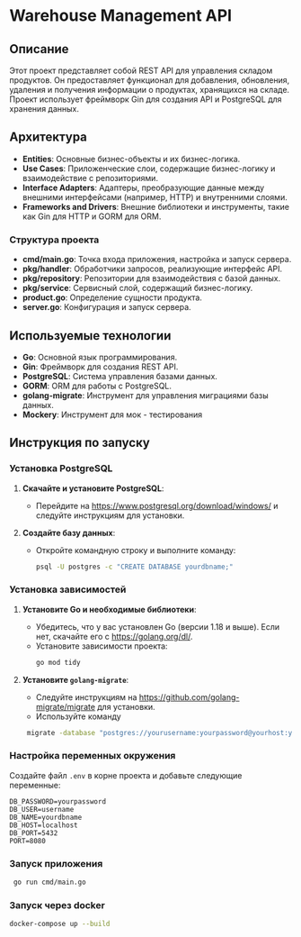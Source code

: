 # Warehouse Management API

## Описание

Этот проект представляет собой REST API для управления складом продуктов. Он предоставляет функционал для добавления, обновления, удаления и получения информации о продуктах, хранящихся на складе. Проект использует фреймворк Gin для создания API и PostgreSQL для хранения данных.

## Архитектура


- **Entities**: Основные бизнес-объекты и их бизнес-логика.
- **Use Cases**: Приложенческие слои, содержащие бизнес-логику и взаимодействие с репозиториями.
- **Interface Adapters**: Адаптеры, преобразующие данные между внешними интерфейсами (например, HTTP) и внутренними слоями.
- **Frameworks and Drivers**: Внешние библиотеки и инструменты, такие как Gin для HTTP и GORM для ORM.

### Структура проекта

- **cmd/main.go**: Точка входа приложения, настройка и запуск сервера.
- **pkg/handler**: Обработчики запросов, реализующие интерфейс API.
- **pkg/repository**: Репозитории для взаимодействия с базой данных.
- **pkg/service**: Сервисный слой, содержащий бизнес-логику.
- **product.go**: Определение сущности продукта.
- **server.go**: Конфигурация и запуск сервера.

## Используемые технологии

- **Go**: Основной язык программирования.
- **Gin**: Фреймворк для создания REST API.
- **PostgreSQL**: Система управления базами данных.
- **GORM**: ORM для работы с PostgreSQL.
- **golang-migrate**: Инструмент для управления миграциями базы данных.
- **Mockery**: Инструмент для мок - тестирования

## Инструкция по запуску

### Установка PostgreSQL

1. **Скачайте и установите PostgreSQL**:
   - Перейдите на https://www.postgresql.org/download/windows/ и следуйте инструкциям для установки.

2. **Создайте базу данных**:
   - Откройте командную строку и выполните команду:
     ```bash
     psql -U postgres -c "CREATE DATABASE yourdbname;"
     ```

### Установка зависимостей

1. **Установите Go и необходимые библиотеки**:
   - Убедитесь, что у вас установлен Go (версии 1.18 и выше). Если нет, скачайте его с https://golang.org/dl/.
   - Установите зависимости проекта:
     ```bash
     go mod tidy
     ```

2. **Установите `golang-migrate`**:
   - Следуйте инструкциям на https://github.com/golang-migrate/migrate для установки.
   - Используйте команду
   ```bash
    migrate -database "postgres://yourusername:yourpassword@yourhost:yourport/yourdbname?sslmode=disable" -path db/migrations up
    ```
### Настройка переменных окружения

Создайте файл `.env` в корне проекта и добавьте следующие переменные:

```dotenv
DB_PASSWORD=yourpassword
DB_USER=username
DB_NAME=yourdbname
DB_HOST=localhost
DB_PORT=5432
PORT=8080
```

### Запуск приложения

   ```bash
    go run cmd/main.go
   ```

### Запуск через docker

   ```bash
   docker-compose up --build
   ```








